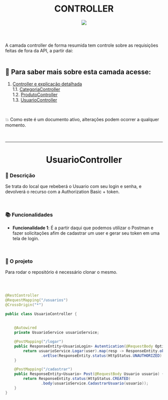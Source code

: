 <div style="display: inline_block">
    <h1 align="CENTER"> CONTROLLER </h1>
 

   <p align="center">
       <a href="https://github.com/RenToGen">
        <img src="https://img.shields.io/github/last-commit/r4skaren/Blog-Pessoal?color=black%20&label=Ultimo%20commit&logo=github&style=flat-square"/>
        </a>
<h1></h1>
  

<br>
A camada controller de forma resumida tem controle sobre as requisições feitas de fora da API, a partir dai:
<br>
<br>

<a name="summary"></a>

## 📖 Para saber mais sobre esta camada acesse:

1. [Controller e explicação detalhada](https://github.com/RenToGen/Back-End/tree/main/spring/src/main/java/com/generation/rento/controller)<br>
    1.1. [CategoriaController](https://github.com/RenToGen/Back-End/tree/main/spring/src/main/java/com/generation/rento/controller#rocket-apresentando-o-c%C3%B3digo--categoriacontroller)<br>
    1.2. [ProdutoController](https://github.com/RenToGen/Back-End/tree/main/spring/src/main/java/com/generation/rento/controller#rocket-c%C3%B3digo--produtocontroller)<br>
    1.3. [UsuarioController](https://github.com/r4skaren/Blog-Pessoal/tree/main/spring/blogPessoal/src/main/java/org/generation/blogPessoal/controller#-usuariocontroller-)
<br>
  
 💥 Como este é um documento ativo, alterações podem ocorrer a qualquer momento.
 
<br>
  
<hr size="3">
  
<h1 align="CENTER"> UsuarioController </h1>
  
### :memo: Descrição
Se trata do local que rebeberá o Usuario com seu login e senha, e devolverá o recurso com a Authorization Basic + token.

  <br>
  
### :books: Funcionalidades
* <b>Funcionalidade 1</b>: É a partir daqui que podemos utilizar o Postman e fazer solicitações afim de cadastrar um user e gerar seu token em uma tela de login. 

  <br>
  
### :rocket: O projeto
Para rodar o repositório é necessário clonar o mesmo.
  
  <br>
  
~~~Java

@RestController
@RequestMapping("/usuarios")
@CrossOrigin("*")

public class UsuarioController {
	
	
	@Autowired
	private UsuarioService usuarioService;

	@PostMapping("/logar")
	public ResponseEntity<UsuarioLogin> Autentication(@RequestBody Optional<UsuarioLogin> user) {
		return usuarioService.Logar(user).map(resp -> ResponseEntity.ok(resp))
				.orElse(ResponseEntity.status(HttpStatus.UNAUTHORIZED).build());
	}

	@PostMapping("/cadastrar")
	public ResponseEntity<Usuario> Post(@RequestBody Usuario usuario) {
		return ResponseEntity.status(HttpStatus.CREATED)
				.body(usuarioService.CadastrarUsuario(usuario));
	}
}
  
~~~

  <br>
 
